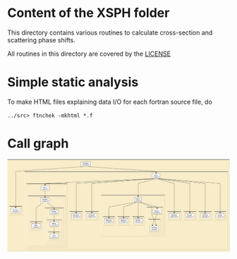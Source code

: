 
# Content of the XSPH folder

This directory contains various routines to calculate cross-section
and scattering phase shifts.

All routines in this directory are covered by the [LICENSE](../HEADERS/license.h)

# Simple static analysis

To make HTML files explaining data I/O for each fortran source file, do

	../src> ftnchek -mkhtml *.f

# Call graph

![call graph for the XSPH folder](tree/xsph.png)
